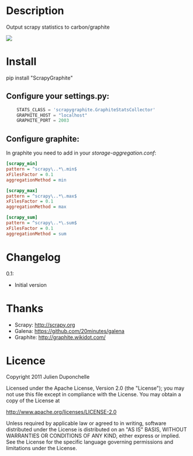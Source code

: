 Description
===========
Output scrapy statistics to carbon/graphite

<img src="http://github.com/noplay/scrapy-graphite/blob/master/img/folder.png?raw=true"/>

Install
=======
   pip install "ScrapyGraphite"

Configure your settings.py:
----------------------------

```python
    STATS_CLASS = 'scrapygraphite.GraphiteStatsCollector'
    GRAPHITE_HOST = "localhost"
    GRAPHITE_PORT = 2003
```


Configure graphite:
-------------------

In graphite you need to add in your *storage-aggregation.conf*:

```ini
[scrapy_min]
pattern = ^scrapy\..*\.min$
xFilesFactor = 0.1
aggregationMethod = min

[scrapy_max]
pattern = ^scrapy\..*\.max$
xFilesFactor = 0.1
aggregationMethod = max

[scrapy_sum]
pattern = ^scrapy\..*\.sum$
xFilesFactor = 0.1
aggregationMethod = sum
```

Changelog
=========

0.1:

 * Initial version


Thanks
========

* Scrapy: http://scrapy.org
* Galena: https://github.com/20minutes/galena
* Graphite: http://graphite.wikidot.com/

Licence
=======
Copyright 2011 Julien Duponchelle

Licensed under the Apache License, Version 2.0 (the "License");
you may not use this file except in compliance with the License.
You may obtain a copy of the License at

http://www.apache.org/licenses/LICENSE-2.0

Unless required by applicable law or agreed to in writing, software
distributed under the License is distributed on an "AS IS" BASIS,
WITHOUT WARRANTIES OR CONDITIONS OF ANY KIND, either express or implied.
See the License for the specific language governing permissions and
limitations under the License.
